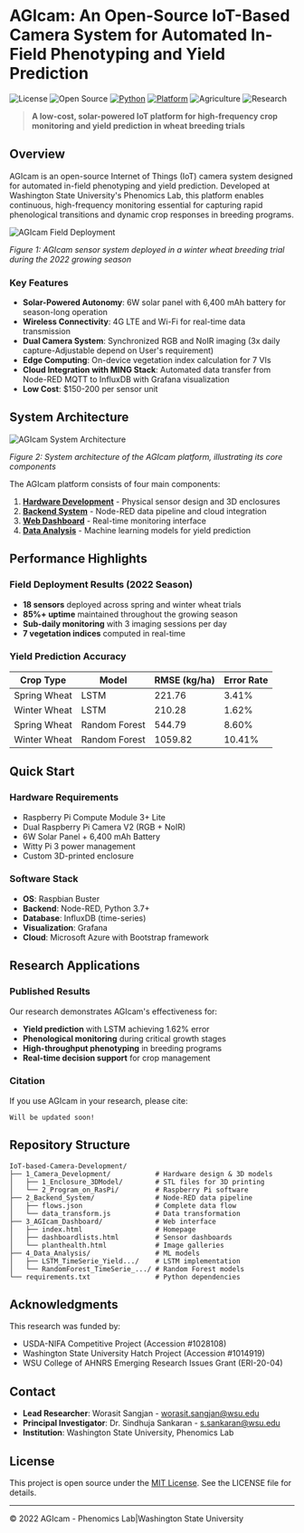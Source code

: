 # AGIcam: An Open-Source IoT-Based Camera System for Automated In-Field Phenotyping and Yield Prediction

![License](https://img.shields.io/badge/License-MIT-blue.svg)
![Open Source](https://img.shields.io/badge/Open%20Source-Yes-brightgreen.svg)
[![Python](https://img.shields.io/badge/Python-3.7+-blue.svg)](https://python.org)
[![Platform](https://img.shields.io/badge/Platform-Raspberry%20Pi-red.svg)](https://raspberrypi.org)
![Agriculture](https://img.shields.io/badge/Agriculture-Precision%20Agriculture-green.svg)
![Research](https://img.shields.io/badge/Research-WSU--Phenomics-navy.svg)



> **A low-cost, solar-powered IoT platform for high-frequency crop monitoring and yield prediction in wheat breeding trials**

## Overview

AGIcam is an open-source Internet of Things (IoT) camera system designed for automated in-field phenotyping and yield prediction. Developed at Washington State University's Phenomics Lab, this platform enables continuous, high-frequency monitoring essential for capturing rapid phenological transitions and dynamic crop responses in breeding programs.

![AGIcam Field Deployment](https://github.com/WorasitSangjan/IoT-based-Camera-Development/blob/main/images/figure1.png)

*Figure 1: AGIcam sensor system deployed in a winter wheat breeding trial during the 2022 growing season*

### Key Features

- **Solar-Powered Autonomy**: 6W solar panel with 6,400 mAh battery for season-long operation
- **Wireless Connectivity**: 4G LTE and Wi-Fi for real-time data transmission
- **Dual Camera System**: Synchronized RGB and NoIR imaging (3x daily capture-Adjustable depend on User's requirement)
- **Edge Computing**: On-device vegetation index calculation for 7 VIs
- **Cloud Integration with MING Stack**: Automated data transfer from Node-RED MQTT to InfluxDB with Grafana visualization
- **Low Cost**: $150-200 per sensor unit

## System Architecture

![AGIcam System Architecture](https://github.com/WorasitSangjan/IoT-based-Camera-Development/blob/main/images/figure2.png)

*Figure 2: System architecture of the AGIcam platform, illustrating its core components*

The AGIcam platform consists of four main components:

1. **[Hardware Development](1_Camera_Development/)** - Physical sensor design and 3D enclosures
2. **[Backend System](2_Backend_System/)** - Node-RED data pipeline and cloud integration  
3. **[Web Dashboard](3_AGIcam_Dashboard/)** - Real-time monitoring interface
4. **[Data Analysis](4_Data_Analysis/)** - Machine learning models for yield prediction

## Performance Highlights

### Field Deployment Results (2022 Season)
- **18 sensors** deployed across spring and winter wheat trials
- **85%+ uptime** maintained throughout the growing season
- **Sub-daily monitoring** with 3 imaging sessions per day
- **7 vegetation indices** computed in real-time

### Yield Prediction Accuracy
| Crop Type | Model | RMSE (kg/ha) | Error Rate |
|-----------|-------|--------------|------------|
| Spring Wheat | LSTM | 221.76 | 3.41% |
| Winter Wheat | LSTM | 210.28 | 1.62% |
| Spring Wheat | Random Forest | 544.79 | 8.60% |
| Winter Wheat | Random Forest | 1059.82 | 10.41% |

## Quick Start

### Hardware Requirements
- Raspberry Pi Compute Module 3+ Lite
- Dual Raspberry Pi Camera V2 (RGB + NoIR)
- 6W Solar Panel + 6,400 mAh Battery
- Witty Pi 3 power management
- Custom 3D-printed enclosure

### Software Stack
- **OS**: Raspbian Buster
- **Backend**: Node-RED, Python 3.7+
- **Database**: InfluxDB (time-series)
- **Visualization**: Grafana
- **Cloud**: Microsoft Azure with Bootstrap framework


## Research Applications

### Published Results
Our research demonstrates AGIcam's effectiveness for:
- **Yield prediction** with LSTM achieving 1.62% error
- **Phenological monitoring** during critical growth stages
- **High-throughput phenotyping** in breeding programs
- **Real-time decision support** for crop management

### Citation
If you use AGIcam in your research, please cite:
```
Will be updated soon!
```

## Repository Structure

```
IoT-based-Camera-Development/
├── 1_Camera_Development/           # Hardware design & 3D models
│   ├── 1_Enclosure_3DModel/        # STL files for 3D printing
│   └── 2_Program_on_RasPi/         # Raspberry Pi software
├── 2_Backend_System/               # Node-RED data pipeline
│   ├── flows.json                  # Complete data flow
│   └── data_transform.js           # Data transformation
├── 3_AGIcam_Dashboard/             # Web interface
│   ├── index.html                  # Homepage
│   ├── dashboardlists.html         # Sensor dashboards
│   └── planthealth.html            # Image galleries
├── 4_Data_Analysis/                # ML models
│   ├── LSTM_TimeSerie_Yield.../    # LSTM implementation
│   └── RandomForest_TimeSerie_.../ # Random Forest models
└── requirements.txt                # Python dependencies
```

## Acknowledgments

This research was funded by:
- USDA-NIFA Competitive Project (Accession #1028108)
- Washington State University Hatch Project (Accession #1014919)
- WSU College of AHNRS Emerging Research Issues Grant (ERI-20-04)

## Contact

- **Lead Researcher**: Worasit Sangjan - [worasit.sangjan@wsu.edu](mailto:worasit.sangjan@wsu.edu)
- **Principal Investigator**: Dr. Sindhuja Sankaran - [s.sankaran@wsu.edu](mailto:s.sankaran@wsu.edu)
- **Institution**: Washington State University, Phenomics Lab

## License

This project is open source under the [MIT License](LICENSE). See the LICENSE file for details.

---
© 2022 AGIcam - Phenomics Lab|Washington State University
